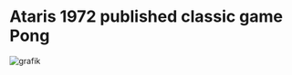 # Ataris 1972 published classic game Pong 

![grafik](https://user-images.githubusercontent.com/49783797/66704938-0976e000-ed21-11e9-919d-bdee2c2aba20.png)

